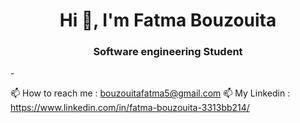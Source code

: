 <h1 align="center">Hi 👋, I'm Fatma Bouzouita </h1>
<h3 align="center"> Software engineering Student</h3>- 

📫 How to reach me : bouzouitafatma5@gmail.com
📫 My Linkedin : https://www.linkedin.com/in/fatma-bouzouita-3313bb214/
